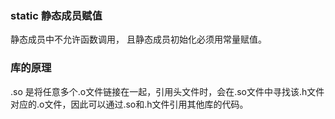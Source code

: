 ### static 静态成员赋值

静态成员中不允许函数调用， 且静态成员初始化必须用常量赋值。

### 库的原理

.so 是将任意多个.o文件链接在一起，引用头文件时，会在.so文件中寻找该.h文件对应的.o文件，因此可以通过.so和.h文件引用其他库的代码。